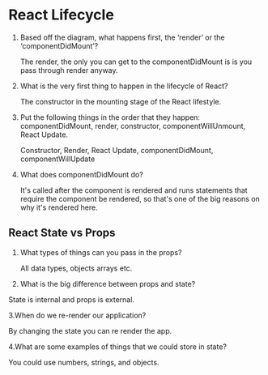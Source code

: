# React Lifecycle

1. Based off the diagram, what happens first, the ‘render’ or the ‘componentDidMount’?

    The render, the only you can get to the componentDidMount is is you pass through render anyway.

2. What is the very first thing to happen in the lifecycle of React?

    The constructor in the mounting stage of the React lifestyle.

3. Put the following things in the order that they happen: componentDidMount, render, constructor, componentWillUnmount, React Update.

    Constructor, Render, React Update, componentDidMount, componentWillUpdate

4. What does componentDidMount do?

    It's called after the component is rendered and runs statements that require the component be rendered, so that's one of the big reasons on why it's rendered here.

## React State vs Props

1. What types of things can you pass in the props?

   All data types, objects arrays etc.

2. What is the big difference between props and state?

State is internal and props is external.

3.When do we re-render our application?

By changing the state you can re render the app.

4.What are some examples of things that we could store in state?

You could use numbers, strings, and objects.
